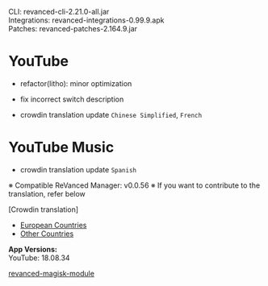 CLI: revanced-cli-2.21.0-all.jar  
Integrations: revanced-integrations-0.99.9.apk  
Patches: revanced-patches-2.164.9.jar  

YouTube
==
- refactor(litho): minor optimization
- fix incorrect switch description

- crowdin translation update
`Chinese Simplified`, `French`


YouTube Music
==
- crowdin translation update
`Spanish`

※ Compatible ReVanced Manager: v0.0.56
※ If you want to contribute to the translation, refer below

[Crowdin translation]
- [European Countries](https://crowdin.com/project/revancedextendedeu)
- [Other Countries](https://crowdin.com/project/revancedextended)
  
**App Versions:**  
YouTube: 18.08.34  

[revanced-magisk-module](https://github.com/j-hc/revanced-magisk-module)  
